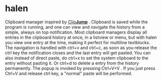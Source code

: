 # halen 

Clipboard manager inspired by [Clip**Jump**](https://clipjump.sourceforge.net/help.htm) .
Clipboard is saved while the program is running, and one can view and navigate the history
from a simple, always on top notification. Most clipboard managers display all entries in
the clipboard history at once, in a listview or menu, but with halen you view one entry
at the time, making it perfect for multiline textblocks. The navigation is handled
with ctrl+v and ctrl+c, as soon as you release the ctrl key the notification closes and
the last entry will get pasted. You can also instead of direct paste, do ctrl+x to set the 
system clipboard to the entry without pasting it. Or ctrl+d to delete a entry from the history permanently. The popup is invoked by pressing Ctrl+V+V . If you just press Ctrl+V and release ctrl key, a "normal" paste will be performed.
